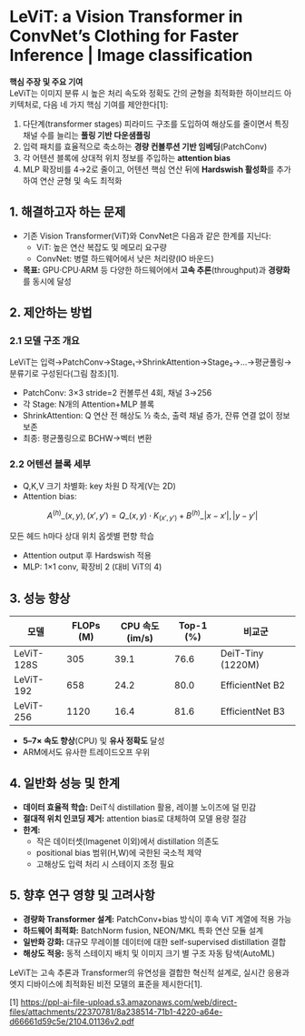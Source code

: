 # LeViT: a Vision Transformer in ConvNet’s Clothing for Faster Inference | Image classification

**핵심 주장 및 주요 기여**  
LeViT는 이미지 분류 시 높은 처리 속도와 정확도 간의 균형을 최적화한 하이브리드 아키텍처로, 다음 네 가지 핵심 기여를 제안한다[1]:  
1. 다단계(transformer stages) 피라미드 구조를 도입하여 해상도를 줄이면서 특징 채널 수를 늘리는 **풀링 기반 다운샘플링**  
2. 입력 패치를 효율적으로 축소하는 **경량 컨볼루션 기반 임베딩**(PatchConv)  
3. 각 어텐션 블록에 상대적 위치 정보를 주입하는 **attention bias**  
4. MLP 확장비를 4→2로 줄이고, 어텐션 핵심 연산 뒤에 **Hardswish 활성화**를 추가하여 연산 균형 및 속도 최적화  

## 1. 해결하고자 하는 문제  
- 기존 Vision Transformer(ViT)와 ConvNet은 다음과 같은 한계를 지닌다:  
  - ViT: 높은 연산 복잡도 및 메모리 요구량  
  - ConvNet: 병렬 하드웨어에서 낮은 처리량(IO 바운드)  
- **목표:** GPU·CPU·ARM 등 다양한 하드웨어에서 **고속 추론**(throughput)과 **경량화**를 동시에 달성  

## 2. 제안하는 방법  

### 2.1 모델 구조 개요  
LeViT는 입력→PatchConv→Stage₁→ShrinkAttention→Stage₂→…→평균풀링→분류기로 구성된다(그림 참조)[1].  
- PatchConv: 3×3 stride=2 컨볼루션 4회, 채널 3→256  
- 각 Stage: N개의 Attention+MLP 블록 
- ShrinkAttention: Q 연산 전 해상도 ½ 축소, 출력 채널 증가, 잔류 연결 없이 정보 보존  
- 최종: 평균풀링으로 BCHW→벡터 변환  

### 2.2 어텐션 블록 세부  
- Q,K,V 크기 차별화: key 차원 D 작게(V는 2D)  
- Attention bias:  

$$ A^{(h)}\_{(x,y),(x',y')} = Q\_{(x,y)} \cdot K_{(x',y')} + B^{(h)}\_{|x-x'|,|y-y'|} $$ 

  모든 헤드 h마다 상대 위치 옵셋별 편향 학습  
- Attention output 후 Hardswish 적용  
- MLP: 1×1 conv, 확장비 2 (대비 ViT의 4)  

## 3. 성능 향상  
| 모델          | FLOPs (M) | CPU 속도 (im/s) | Top-1 (%) | 비교군              |
|---------------|-----------|-----------------|-----------|---------------------|
| LeViT-128S    | 305       | 39.1            | 76.6      | DeiT-Tiny (1220M)   |
| LeViT-192     | 658       | 24.2            | 80.0      | EfficientNet B2     |
| LeViT-256     | 1120      | 16.4            | 81.6      | EfficientNet B3     |

- **5–7× 속도 향상**(CPU) 및 **유사 정확도** 달성  
- ARM에서도 유사한 트레이드오프 우위  

## 4. 일반화 성능 및 한계  
- **데이터 효율적 학습:** DeiT식 distillation 활용, 레이블 노이즈에 덜 민감  
- **절대적 위치 인코딩 제거:** attention bias로 대체하여 모델 용량 절감  
- **한계:**  
  - 작은 데이터셋(Imagenet 이외)에서 distillation 의존도  
  - positional bias 범위(H,W)에 국한된 국소적 제약  
  - 고해상도 입력 처리 시 스테이지 조정 필요  

## 5. 향후 연구 영향 및 고려사항  
- **경량화 Transformer 설계:** PatchConv+bias 방식이 후속 ViT 계열에 적용 가능  
- **하드웨어 최적화:** BatchNorm fusion, NEON/MKL 특화 연산 모듈 설계  
- **일반화 강화:** 대규모 무레이블 데이터에 대한 self-supervised distillation 결합  
- **해상도 적응:** 동적 스테이지 배치 및 이미지 크기 별 구조 자동 탐색(AutoML)  

LeViT는 고속 추론과 Transformer의 유연성을 결합한 혁신적 설계로, 실시간 응용과 엣지 디바이스에 최적화된 비전 모델의 표준을 제시한다[1].

[1] https://ppl-ai-file-upload.s3.amazonaws.com/web/direct-files/attachments/22370781/8a238514-71b1-4220-a64e-d66661d59c5e/2104.01136v2.pdf
